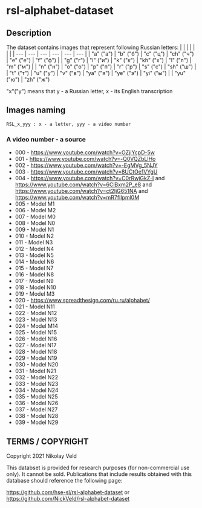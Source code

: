 # rsl-alphabet-dataset

## Description

The dataset contains images that represent following Russian letters:
| | | | | | |
| --- | --- | --- | --- | --- | --- |
| "a" ("а") | "b" ("б") | "c" ("ц") | "ch" ("ч") | "e" ("е") | "f" ("ф") |
| "g" ("г") | "i" ("и") | "k" ("к") | "kh" ("х") | "l" ("л") | "m" ("м") |
| "n" ("н") | "o" ("о") | "p" ("п") | "r" ("р") | "s" ("c") | "sh" ("ш") |
| "t" ("т") | "u" ("у") | "v" ("в") | "ya" ("я") | "ye" ("э") | "yi" ("ы") |
| "yu" ("ю") | "zh" ("ж")

"x"("y") means that y - a Russian letter, x - its English transcription

## Images naming
`RSL_x_yyy : x - a letter, yyy - a video number`

### A video number - a source
* 000 - https://www.youtube.com/watch?v=OZjiYcpD-5w
* 001 - https://www.youtube.com/watch?v=-Q0VQZbLlHo
* 002 - https://www.youtube.com/watch?v=-EgMVg_5NJY
* 003 - https://www.youtube.com/watch?v=8UCtOe1VYgU
* 004 - https://www.youtube.com/watch?v=C0rRwjGkZ-I and https://www.youtube.com/watch?v=6ClBxm2P_e8 and https://www.youtube.com/watch?v=ct2IjG651NA and  https://www.youtube.com/watch?v=mR7fIlpml0M
* 005 - Model M1
* 006 - Model M2
* 007 - Model M0
* 008 - Model N0
* 009 - Model N1
* 010 - Model N2
* 011 - Model N3
* 012 - Model N4
* 013 - Model N5
* 014 - Model N6
* 015 - Model N7
* 016 - Model N8
* 017 - Model N9
* 018 - Model N10
* 019 - Model M3
* 020 - https://www.spreadthesign.com/ru.ru/alphabet/
* 021 - Model N11
* 022 - Model N12
* 023 - Model N13
* 024 - Model M14
* 025 - Model N15
* 026 - Model N16
* 027 - Model N17
* 028 - Model N18
* 029 - Model N19
* 030 - Model N20
* 031 - Model N21
* 032 - Model N22
* 033 - Model N23
* 034 - Model N24
* 035 - Model N25
* 036 - Model N26
* 037 - Model N27
* 038 - Model N28
* 039 - Model N29

## TERMS / COPYRIGHT

Copyright 2021 Nikolay Veld

This databset is provided for research purposes (for non-commercial use only). It cannot be sold. Publications that include results obtained with this database should reference the following page:

https://github.com/hse-sl/rsl-alphabet-dataset
or
https://github.com/NickVeld/rsl-alphabet-dataset
